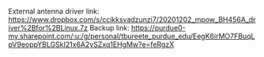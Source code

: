 External antenna driver link: https://www.dropbox.com/s/ccikksvadzunzi7/20201202_mpow_BH456A_driver%2Bfor%2BLinux.7z
Backup link: https://purdue0-my.sharepoint.com/:u:/g/personal/tbureete_purdue_edu/EegK6irMO7FBuqLpV9eoppYBLGSkI21x6A2ySZxq1EHgMw?e=feRgzX
